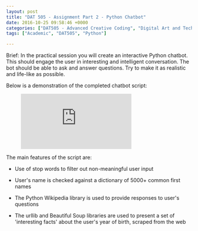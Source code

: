 ```yaml
---
layout: post
title: "DAT 505 - Assignment Part 2 - Python Chatbot"
date: 2016-10-25 09:58:46 +0000
categories: ["DAT505 - Advanced Creative Coding", "Digital Art and Technology"]
tags: ["Academic", "DAT505", "Python"]

---
```

Brief: In the practical session you will create an interactive Python chatbot. This should engage the user in interesting and intelligent conversation. The bot should be able to ask and answer questions. Try to make it as realistic and life-like as possible.

Below is a demonstration of the completed chatbot script:

<figure>
<div class="embed-container">
<iframe src="https://www.youtube.com/embed/XsKA09tUvXQ" frameborder="0" allow="accelerometer; autoplay; clipboard-write; encrypted-media; gyroscope; picture-in-picture" allowfullscreen></iframe>
</div>
</figure>

The main features of the script are:

- Use of stop words to filter out non-meaningful user input

- User's name is checked against a dictionary of 5000+ common first names

- The Python Wikipedia library is used to provide responses to user's questions

- The urllib and Beautiful Soup libraries are used to present a set of 'interesting facts' about the user's year of birth, scraped from the web

